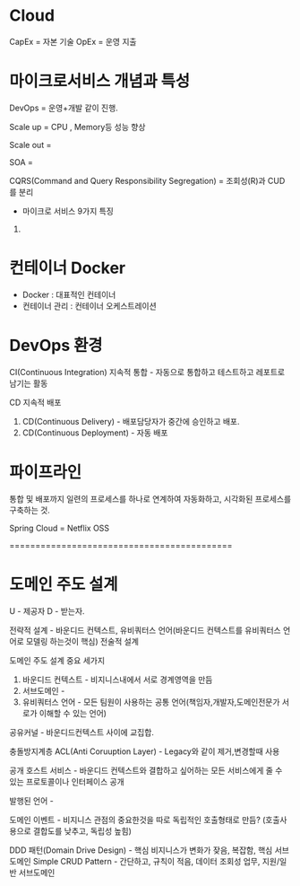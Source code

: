 # Cloud

CapEx = 자본 기술 
OpEx = 운영 지출


# 마이크로서비스 개념과 특성 

DevOps = 운영+개발 같이 진행.

Scale up = CPU , Memory등 성능 향상

Scale out = 


SOA =


CQRS(Command and Query Responsibility Segregation) = 조회성(R)과 CUD를 분리

- 마이크로 서비스 9가지 특징 
1. 




# 컨테이너 Docker

- Docker : 대표적인 컨테이너
- 컨테이너 관리 : 컨테이너 오케스트레이션


# DevOps 환경

CI(Continuous Integration) 지속적 통합 - 자동으로 통합하고 테스트하고 레포트로 남기는 활동

CD 지속적 배포
1. CD(Continuous Delivery) - 배포담당자가 중간에 승인하고 배포.
2. CD(Continuous Deployment) - 자동 배포


# 파이프라인
통합 및 배포까지 일련의 프로세스를 하나로 연계하여 자동화하고, 시각화된 프로세스를 구축하는 것.


Spring Cloud = Netflix OSS









===========================================

# 도메인 주도 설계


U - 제공자
D - 받는자.

전략적 설계 - 바운디드 컨텍스트, 유비쿼터스 언어(바운디드 컨텍스트를 유비쿼터스 언어로 모델링 하는것이 핵심) 
전술적 설계


도메인 주도 설계 중요 세가지
1. 바운디드 컨텍스트 - 비지니스내에서 서로 경계영역을 만듬
2. 서브도메인 - 
3. 유비쿼터스 언어 - 모든 팀원이 사용하는 공통 언어(책임자,개발자,도메인전문가 서로가 이해할 수 있는 언어)



공유커널 - 바운디드컨텍스트 사이에 교집합.

충돌방지계층 ACL(Anti Coruuption Layer) - Legacy와 같이 제거,변경할때 사용

공개 호스트 서비스 - 바운디드 컨텍스트와 결합하고 싶어하는 모든 서비스에게 줄 수 있는 프로토콜이나 인터페이스 공개

발행된 언어 - 

도메인 이벤트 - 비지니스 관점의 중요한것을 따로 독립적인 호출형태로 만듬? (호출사용으로 결합도를 낮추고, 독립성 높힘)



DDD 패턴(Domain Drive Design) - 핵심 비지니스가 변화가 잦음, 복잡함, 핵심 서브 도메인
Simple CRUD Pattern - 간단하고, 규칙이 적음, 데이터 조회성 업무, 지원/일반 서브도메인 




# 


